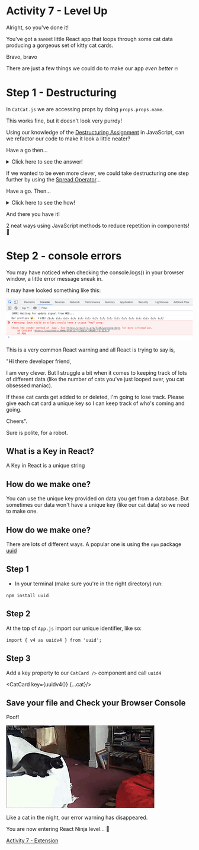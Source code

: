 # Activity 7 - Level Up

Alright, so you've done it!

You've got a sweet little React app that loops through some cat data producing a gorgeous set of kitty cat cards.

Bravo, bravo

There are just a few things we could do to make our app *even better* 🔥

# Step 1 - Destructuring 

In `CatCat.js` we are accessing props by doing `props.props.name`.

This works fine, but it doesn't look very purrdy!

Using our knowledge of the [Destructuring Assignment](https://medium.com/@lcriswell/destructuring-props-in-react-b1c295005ce0) in JavaScript, can we refactor our code to make it look a little neater?

Have a go then...

<details>
<summary>Click here to see the answer!</summary>
<pre>

```
function CatCard(props) {

    const { name, photo, alt, species, favFoods, birthYear } = props.props
    
    return (
        <div className="card">
            <h3 className="card__text card__header">{name}</h3>
            <img className="card__image" src={photo} alt={alt}></img>
            <p className="card__text">Species: {species}</p>
            <p className="card__text">Favourite Food(s): {favFoods}</p>
            <p className="card__text">Birth Year: {birthYear}</p>
        </div>
    )
}

export default CatCard
```

Let's break it down. 🔨

- Whereas before we were using object notation to drill into each piece of data we wanted to access from our cat object, we now use JavaScript destructuring assignment to extract the data we need from props.props

- We can then use these extracted pieces of data throughout our code, without needing to add the extra props.props object dot notation

- This makes our code look cleaner. If this file was huge, it would also result in less repetition. Sweet!


</pre>
</details>

If we wanted to be even more clever, we could take destructuring one step further by using the [Spread Operator](https://sebhastian.com/react-destructuring/)...

Have a go. Then...

<details>
<summary>Click here to see the how!</summary>
<pre>

```
// App.js

<CatCard {...cat}/>


// CatCard.js

function CatCard({ name, photo, alt, species, favFoods, birthYear }) {

    return (
        <div className="card">
            <h3 className="card__text card__header">{name}</h3>
            <img className="card__image" src={photo} alt={alt}></img>
            <p className="card__text">Species: {species}</p>
            <p className="card__text">Favourite Food(s): {favFoods}</p>
            <p className="card__text">Birth Year: {birthYear}</p>
        </div>
    )
}

export default CatCard

```

Let's break it down. 🔨

- Here we use the Spread Operator to loop through the different object properties in `App.js` `<CatCard/>` component `{...cat}`

- Then, in `CatCat.js` we move our Destructuring into our CatCard functions parameters, removing the need to assign these values to props `function CatCard({ name, photo, alt, species, favFoods, birthYear }) {}`

- All three ways of accessing props are perfectly valid. Which one you choose might depend on how much repetition there is in your file. 
If there isn't much repetition you might not want to use destructuring at all. If there is lots of repetition but lots of property values you want to access, putting them in your functions parameters might get a bit long! So it's up to you how you create the cleanest decision. 


</pre>
</details>


And there you have it!

2 neat ways using JavaScript methods to reduce repetition in components! 🙌


# Step 2 - console errors

You may have noticed when checking the console.logs() in your browser window, a little error message sneak in.

It may have looked something like this:

![index.js:1 Warning: Each child in a list should have a unique "key" prop](../public/key-warning.png)

This is a very common React warning and all React is trying to say is,

"Hi there developer friend,

I am very clever. But I struggle a bit when it comes to keeping track of lots of different data (like the number of cats you've just looped over, you cat obsessed maniac). 

If these cat cards get added to or deleted, I'm going to lose track. Please give each cat card a unique key so I can keep track of who's coming and going. 

Cheers".

Sure is polite, for a robot. 

## What is a Key in React?

A Key in React is a unique string

## How do we make one?

You can use the unique key provided on data you get from a database. But sometimes our data won't have a unique key (like our cat data) so we need to make one.

## How do we make one?

There are lots of different ways. A popular one is using the `npm` package [uuid](https://www.npmjs.com/package/uuid)


## Step 1

- In your terminal (make sure you're in the right directory) run:

`npm install uuid`

## Step 2

At the top of `App.js` import our unique identifier, like so:

`import { v4 as uuidv4 } from 'uuid';`

## Step 3

Add a key property to our `CatCard />` component and call `uuid4`

<CatCard key={uuidv4()} {...cat}/>


## Save your file and Check your Browser Console

Poof!

![Cat disappearing into a poof](../public/poof.gif)

Like a cat in the night, our error warning has disappeared.

You are now entering React Ninja level... 🥷

[Activity 7 - Extension](./activity-7.md)

